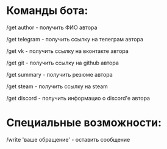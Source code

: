 # Команды бота:
        
/get author     - получить ФИО автора

/get telegram	- получить ссылку на телеграм автора

/get vk		- получить ссылку на вконтакте автора

/get git	- получить ссылку на github автора

/get summary	- получить резюме автора

/get steam	- получить ссылку на steam

/get discord	- получить информацио о discord'e автора

# Специальные возможности:

/write 'ваше обращение' - оставить сообщение
